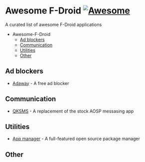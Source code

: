 # Awesome F-Droid [![Awesome](https://cdn.rawgit.com/sindresorhus/awesome/d7305f38d29fed78fa85652e3a63e154dd8e8829/media/badge.svg)](https://github.com/sindresorhus/awesome)

A curated list of awesome F-Droid applications

- Awesome-F-Droid
  - [Ad blockers](#ad-blockers)
  - [Communication](#communication)
  - [Utilities](#utilities)
  - [Other](#other)

## Ad blockers

- [Adaway](https://f-droid.org/packages/org.adaway) - A free ad blocker

## Communication

- [QKSMS](https://f-droid.org/packages/com.moez.QKSMS) - A replacement of the stock AOSP messasing app

## Utilities

- [App manager](https://f-droid.org/packages/io.github.muntashirakon.AppManager/) - A full-featured open source package manager

## Other
